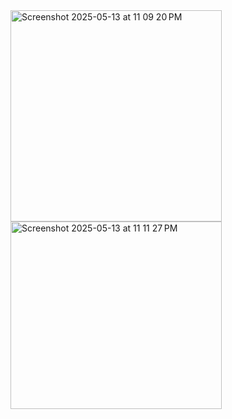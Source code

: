 <img width="338" alt="Screenshot 2025-05-13 at 11 09 20 PM" src="https://github.com/user-attachments/assets/a558db74-741b-426b-8444-2feaed3ea2f7" />
<img width="338" height="300" alt="Screenshot 2025-05-13 at 11 11 27 PM" src="https://github.com/user-attachments/assets/a4f4d8bc-cd78-4e97-9ea3-9220e89d2863" />
